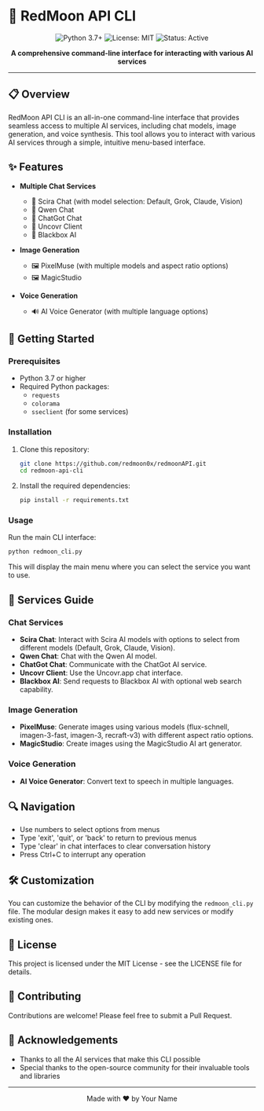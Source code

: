 # 🌙 RedMoon API CLI

<div align="center">
  <img src="https://img.shields.io/badge/Python-3.7+-blue.svg" alt="Python 3.7+">
  <img src="https://img.shields.io/badge/License-MIT-green.svg" alt="License: MIT">
  <img src="https://img.shields.io/badge/Status-Active-brightgreen.svg" alt="Status: Active">
</div>

<p align="center">
  <b>A comprehensive command-line interface for interacting with various AI services</b>
</p>

---

## 📋 Overview

RedMoon API CLI is an all-in-one command-line interface that provides seamless access to multiple AI services, including chat models, image generation, and voice synthesis. This tool allows you to interact with various AI services through a simple, intuitive menu-based interface.

## ✨ Features

- **Multiple Chat Services**
  - 💬 Scira Chat (with model selection: Default, Grok, Claude, Vision)
  - 💬 Qwen Chat
  - 💬 ChatGot Chat
  - 💬 Uncovr Client
  - 💬 Blackbox AI

- **Image Generation**
  - 🖼️ PixelMuse (with multiple models and aspect ratio options)
  - 🖼️ MagicStudio

- **Voice Generation**
  - 🔊 AI Voice Generator (with multiple language options)

## 🚀 Getting Started

### Prerequisites

- Python 3.7 or higher
- Required Python packages:
  - `requests`
  - `colorama`
  - `sseclient` (for some services)

### Installation

1. Clone this repository:
   ```bash
   git clone https://github.com/redmoon0x/redmoonAPI.git
   cd redmoon-api-cli
   ```

2. Install the required dependencies:
   ```bash
   pip install -r requirements.txt
   ```

### Usage

Run the main CLI interface:

```bash
python redmoon_cli.py
```

This will display the main menu where you can select the service you want to use.

## 📖 Services Guide

### Chat Services

- **Scira Chat**: Interact with Scira AI models with options to select from different models (Default, Grok, Claude, Vision).
- **Qwen Chat**: Chat with the Qwen AI model.
- **ChatGot Chat**: Communicate with the ChatGot AI service.
- **Uncovr Client**: Use the Uncovr.app chat interface.
- **Blackbox AI**: Send requests to Blackbox AI with optional web search capability.

### Image Generation

- **PixelMuse**: Generate images using various models (flux-schnell, imagen-3-fast, imagen-3, recraft-v3) with different aspect ratio options.
- **MagicStudio**: Create images using the MagicStudio AI art generator.

### Voice Generation

- **AI Voice Generator**: Convert text to speech in multiple languages.

## 🔍 Navigation

- Use numbers to select options from menus
- Type 'exit', 'quit', or 'back' to return to previous menus
- Type 'clear' in chat interfaces to clear conversation history
- Press Ctrl+C to interrupt any operation

## 🛠️ Customization

You can customize the behavior of the CLI by modifying the `redmoon_cli.py` file. The modular design makes it easy to add new services or modify existing ones.

## 📝 License

This project is licensed under the MIT License - see the LICENSE file for details.

## 🤝 Contributing

Contributions are welcome! Please feel free to submit a Pull Request.

## 🙏 Acknowledgements

- Thanks to all the AI services that make this CLI possible
- Special thanks to the open-source community for their invaluable tools and libraries

---

<p align="center">
  Made with ❤️ by Your Name
</p>
